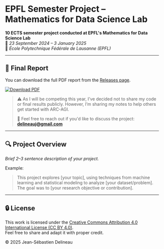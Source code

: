 # EPFL Semester Project – Mathematics for Data Science Lab

**10 ECTS semester project conducted at EPFL's Mathematics for Data Science Lab**  
📅 *23 September 2024 – 3 January 2025*  
📍 *École Polytechnique Fédérale de Lausanne (EPFL)*

---

## 📄 Final Report

You can download the full PDF report from the [Releases page](https://github.com/yourusername/yourrepo/releases/latest).

[![Download PDF](https://img.shields.io/badge/Download-Final_Report-blue)](https://github.com/yourusername/yourrepo/releases/latest)

> ⚠️ As I will be competing this year, I’ve decided not to share my code or final results publicly. However, I’m sharing my notes to help others get started with ARC-AGI.  
>  
> 💬 Feel free to reach out if you'd like to discuss the project: **delineauj@gmail.com**

---

## 🔍 Project Overview

*Brief 2–3 sentence description of your project.*

Example:  
> This project explores [your topic], using techniques from machine learning and statistical modeling to analyze [your dataset/problem]. The goal was to [your research objective or contribution].

---

## 🔒 License

This work is licensed under the [Creative Commons Attribution 4.0 International License (CC BY 4.0)](https://creativecommons.org/licenses/by/4.0/).  
Feel free to share and adapt it with proper credit.

© 2025 Jean-Sébastien Delineau
